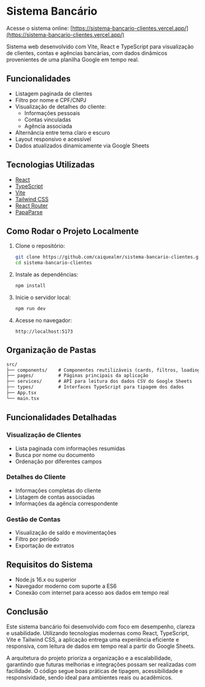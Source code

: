 # Sistema Bancário

Acesse o sistema online: [https://sistema-bancario-clientes.vercel.app/](https://sistema-bancario-clientes.vercel.app/)

Sistema web desenvolvido com Vite, React e TypeScript para visualização de clientes, contas e agências bancárias, com dados dinâmicos provenientes de uma planilha Google em tempo real.

## Funcionalidades

- Listagem paginada de clientes
- Filtro por nome e CPF/CNPJ
- Visualização de detalhes do cliente:
  - Informações pessoais
  - Contas vinculadas
  - Agência associada
- Alternância entre tema claro e escuro
- Layout responsivo e acessível
- Dados atualizados dinamicamente via Google Sheets

## Tecnologias Utilizadas

- [React](https://reactjs.org/)
- [TypeScript](https://www.typescriptlang.org/)
- [Vite](https://vitejs.dev/)
- [Tailwind CSS](https://tailwindcss.com/)
- [React Router](https://reactrouter.com/)
- [PapaParse](https://www.papaparse.com/)

## Como Rodar o Projeto Localmente

1. Clone o repositório:

   ```bash
   git clone https://github.com/caiquealmr/sistema-bancario-clientes.git
   cd sistema-bancario-clientes
   ```

2. Instale as dependências:

   ```bash
   npm install
   ```

3. Inicie o servidor local:

   ```bash
   npm run dev
   ```

4. Acesse no navegador:

   ```
   http://localhost:5173
   ```

## Organização de Pastas

```txt
src/
├── components/    # Componentes reutilizáveis (cards, filtros, loading)
├── pages/         # Páginas principais da aplicação
├── services/      # API para leitura dos dados CSV do Google Sheets
├── types/         # Interfaces TypeScript para tipagem dos dados
├── App.tsx
└── main.tsx
```

## Funcionalidades Detalhadas

### Visualização de Clientes

- Lista paginada com informações resumidas
- Busca por nome ou documento
- Ordenação por diferentes campos

### Detalhes do Cliente

- Informações completas do cliente
- Listagem de contas associadas
- Informações da agência correspondente

### Gestão de Contas

- Visualização de saldo e movimentações
- Filtro por período
- Exportação de extratos

## Requisitos do Sistema

- Node.js 16.x ou superior
- Navegador moderno com suporte a ES6
- Conexão com internet para acesso aos dados em tempo real

## Conclusão

Este sistema bancário foi desenvolvido com foco em desempenho, clareza e usabilidade. Utilizando tecnologias modernas como React, TypeScript, Vite e Tailwind CSS, a aplicação entrega uma experiência eficiente e responsiva, com leitura de dados em tempo real a partir do Google Sheets.

A arquitetura do projeto prioriza a organização e a escalabilidade, garantindo que futuras melhorias e integrações possam ser realizadas com facilidade. O código segue boas práticas de tipagem, acessibilidade e responsividade, sendo ideal para ambientes reais ou acadêmicos.
